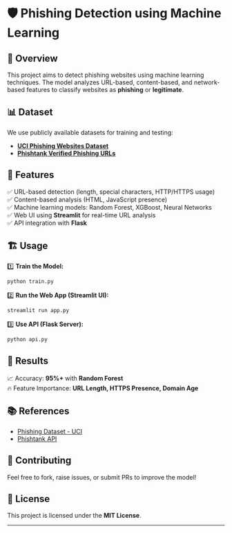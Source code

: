 # 🛡️ Phishing Detection using Machine Learning  

## 📌 Overview  
This project aims to detect phishing websites using machine learning techniques. The model analyzes URL-based, content-based, and network-based features to classify websites as **phishing** or **legitimate**.  

## 📊 Dataset  
We use publicly available datasets for training and testing:  
- **[UCI Phishing Websites Dataset](https://archive.ics.uci.edu/ml/datasets/phishing+websites)**  
- **[Phishtank Verified Phishing URLs](https://www.phishtank.com/developer_info.php)**  

## 🚀 Features  
✅ URL-based detection (length, special characters, HTTP/HTTPS usage)  
✅ Content-based analysis (HTML, JavaScript presence)  
✅ Machine learning models: Random Forest, XGBoost, Neural Networks  
✅ Web UI using **Streamlit** for real-time URL analysis  
✅ API integration with **Flask**  

## 🏗️ Usage  
1️⃣ **Train the Model:**  
```bash
python train.py
```
2️⃣ **Run the Web App (Streamlit UI):**  
```bash
streamlit run app.py
```
3️⃣ **Use API (Flask Server):**  
```bash
python api.py
```

## 📜 Results  
📈 Accuracy: **95%+** with **Random Forest**  
🔥 Feature Importance: **URL Length, HTTPS Presence, Domain Age**  

## 📚 References  
- [Phishing Dataset - UCI](https://archive.ics.uci.edu/ml/datasets/phishing+websites)  
- [Phishtank API](https://www.phishtank.com/developer_info.php)  

## 🤝 Contributing  
Feel free to fork, raise issues, or submit PRs to improve the model!  

## 📜 License  
This project is licensed under the **MIT License**.  

---
